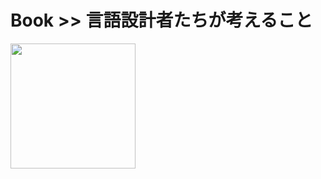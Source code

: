 # Book >> 言語設計者たちが考えること

<img src="https://images-na.ssl-images-amazon.com/images/I/51LohPEEriL._SX258_BO1,204,203,200_.jpg" style="width: 200px"/>